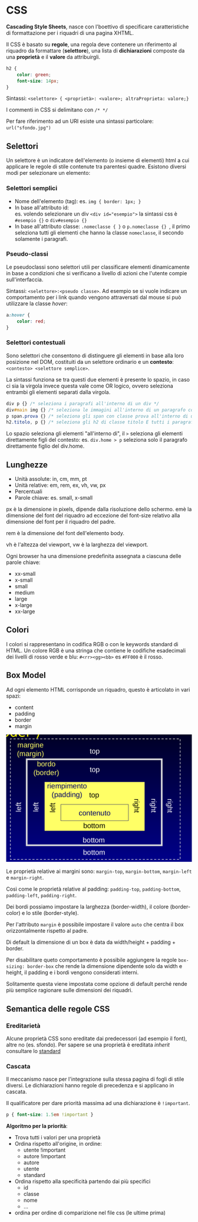 # CSS

__Cascading Style Sheets__, nasce con l'boettivo di specificare caratteristiche di formattazione per i riquadri di una pagina XHTML.

Il CSS è basato su __regole__, una regola deve contenere un riferimento al riquadro da formattare (__selettore__), una lista di __dichiarazioni__ composte da una __proprietà__ e il __valore__ da attribuirgli.

```css
h2 {
    color: green;
    font-size: 14px;
}
```

Sintassi: `<selettore> { <proprietà>: <valore>; altraProprieta: valore;}`

I commenti in CSS si delimitano con `/* */`

Per fare riferimento ad un URI esiste una sintassi particolare: `url("sfondo.jpg")`

## Selettori

Un selettore è un indicatore dell'elemento (o insieme di elementi) html a cui applicare le regole di stile contenute tra parentesi quadre. Esistono diversi modi per selezionare un elemento:

### Selettori semplici

- Nome dell'elemento (tag): es. `img { border: 1px; }`
- In base all'attributo id:
<br>es. volendo selezionare un div `<div id="esempio">` la sintassi css è `#esempio {}` o `div#esempio {}`
- In base all'attributo classe: `.nomeclasse { }` o `p.nomeclasse {} `, il primo seleziona tutti gli elementi che hanno la classe `nomeclasse`, il secondo solamente i paragrafi.

### Pseudo-classi

Le pseudoclassi sono selettori utili per classificare elementi dinamicamente in base a condizioni che si  verificano a livello di azioni che l'utente compie sull'interfaccia.

Sintassi: `<selettore>:<pseudo classe>`. Ad esempio se si vuole indicare un comportamento per i link quando vengono attraversati dal mouse si può utilizzare la classe _hover_:

```css
a:hover {
    color: red;
}
```

### Selettori contestuali

Sono selettori che consentono di distinguere gli elementi in base alla loro posizione nel DOM, costituiti da un selettore ordinario e un __contesto__: `<contesto> <selettore semplice>`.

La sintassi funziona se tra questi due elementi è presente lo spazio, in caso ci sia la virgola invece questa vale come OR logico, ovvero seleziona entrambi gli elementi separati dalla virgola.

```css
div p {} /* seleziona i paragrafi all'interno di un div */
div#main img {} /* seleziona le immagini all'interno di un paragrafo con id main */
p span.prova {} /* seleziona gli span con classe prova all'interno di un paragrafo */
h2.titolo, p {} /* seleziona gli h2 di classe titolo E tutti i paragrafi */
```

Lo spazio seleziona gli elementi "all'interno di", il `>` seleziona gli elementi direttamente figli del contesto: es. `div.home > p` seleziona solo il paragrafo direttamente figlio del div.home.

## Lunghezze

- Unità assolute: in, cm, mm, pt
- Unità relative: em, rem, ex, vh, vw, px
- Percentuali
- Parole chiave: es. small, x-small

px è la dimensione in pixels, dipende dalla risoluzione dello schermo. emè la dimensione del font del riquadro ad eccezione del font-size relativo alla dimensione del font per il riquadro del padre.

rem è la dimensione del font dell'elemento body.

vh è l'altezza del viewport, vw è la larghezza del viewport.

Ogni browser ha una dimensione predefinita assegnata a ciascuna delle parole chiave:

- xx-small
- x-small
- small
- medium
- large
- x-large
- xx-large

## Colori

I colori si rappresentano in codifica RGB o con le keywords standard di HTML. Un colore RGB è una stringa che contiene le codifiche esadecimali dei livelli di rosso verde e blu: `#<rr><gg><bb>` es `#FF000` è il rosso.

## Box Model

Ad ogni elemento HTML corrisponde un riquadro, questo è articolato in vari spazi:

- content
- padding
- border
- margin

![](boxmodel.png)

Le proprietà relative ai margini sono: `margin-top`, `margin-bottom`, `margin-left` e `margin-right`.

Così come le proprietà relative al padding: `padding-top`, `padding-bottom`, `padding-left`, `padding-right`.

Dei bordi possiamo impostare la larghezza (border-width), il colore (border-color) e lo stile (border-style).

Per l'attributo `margin` è possibile impostare il valore `auto` che centra il box orizzontalmente rispetto al padre.

Di default la dimensione di un box è data da width/height + padding + border.

Per disabilitare queto comportamento è possibile aggiungere la regole `box-sizing: border-box` che rende la dimensione dipendente solo da width e height, il padding e i bordi vengono considerati interni.

Solitamente questa viene impostata come opzione di default perché rende più semplice ragionare sulle dimensioni dei riquadri.

## Semantica delle regole CSS

### Ereditarietà

Alcune proprietà CSS sono ereditate dai predecessori (ad esempio il font), altre no (es. sfondo). Per sapere se una proprietà è ereditata _inherit_ consultare lo [standard](https://developer.mozilla.org/en-US/docs/Web/CSS/Reference)

### Cascata

Il meccanismo nasce per l'integrazione sulla stessa pagina di fogli di stile diversi. Le dichiarazioni hanno regole di precedenza e si applicano in cascata.

Il qualificatore per dare priorità massima ad una dichiarazione è `!important`.

```css
p { font-size: 1.5em !important }
```

__Algoritmo per la priorità__:

- Trova tutti i valori per una proprietà
- Ordina rispetto all'origine, in ordine:
  - utente !important
  - autore !important
  - autore
  - utente
  - standard
- Ordina rispetto alla specificità partendo dai più specifici
  - id
  - classe
  - nome
  - ...
- ordina per ordine di comparizione nel file css (le ultime prima)

